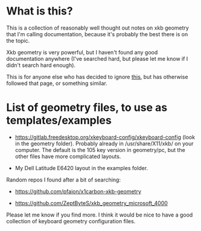 # What is this?

This is a collection of reasonably well thought out notes on xkb geometry that I'm calling documentation, because it's probably the best there is on the topic.

Xkb geometry is very powerful, but I haven't found any good documentation anywhere (I've searched hard, but please let me know if I didn't search hard enough).

This is for anyone else who has decided to ignore [this](https://wiki.archlinux.org/title/X_keyboard_extension#xkb_geometry), but has otherwise followed that page, or something similar.


# List of geometry files, to use as templates/examples

- https://gitlab.freedesktop.org/xkeyboard-config/xkeyboard-config (look in the geometry folder). Probably already in /usr/share/X11/xkb/ on your computer.
The default is the 105 key version in geometry/pc, but the other files have more complicated layouts.

- My Dell Latitude E6420 layout in the examples folder.

Random repos I found after a bit of searching:

- https://github.com/pfaion/x1carbon-xkb-geometry

- https://github.com/ZeptByteS/xkb_geometry_microsoft_4000

Please let me know if you find more.
I think it would be nice to have a good collection of keyboard geometry configuration files.
